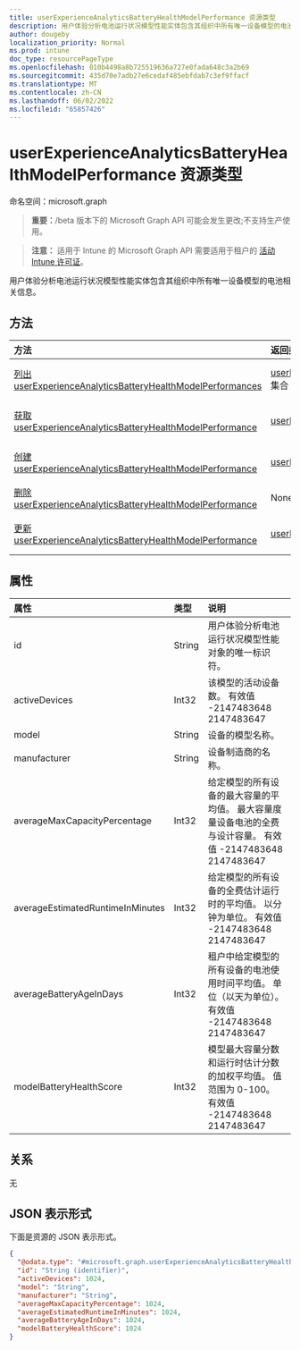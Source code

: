 ```yaml
---
title: userExperienceAnalyticsBatteryHealthModelPerformance 资源类型
description: 用户体验分析电池运行状况模型性能实体包含其组织中所有唯一设备模型的电池相关信息。
author: dougeby
localization_priority: Normal
ms.prod: intune
doc_type: resourcePageType
ms.openlocfilehash: 010b4498a8b725519636a727e0fada648c3a2b69
ms.sourcegitcommit: 435d70e7adb27e6cedaf485ebfdab7c3ef9ffacf
ms.translationtype: MT
ms.contentlocale: zh-CN
ms.lasthandoff: 06/02/2022
ms.locfileid: "65857426"
---
```

# <a name="userexperienceanalyticsbatteryhealthmodelperformance-resource-type"></a>userExperienceAnalyticsBatteryHealthModelPerformance 资源类型

命名空间：microsoft.graph

> **重要：**/beta 版本下的 Microsoft Graph API 可能会发生更改;不支持生产使用。

> **注意：** 适用于 Intune 的 Microsoft Graph API 需要适用于租户的 [活动 Intune 许可证](https://go.microsoft.com/fwlink/?linkid=839381)。

用户体验分析电池运行状况模型性能实体包含其组织中所有唯一设备模型的电池相关信息。

## <a name="methods"></a>方法
|方法|返回类型|说明|
|:---|:---|:---|
|[列出 userExperienceAnalyticsBatteryHealthModelPerformances](../api/intune-devices-userexperienceanalyticsbatteryhealthmodelperformance-list.md)|[userExperienceAnalyticsBatteryHealthModelPerformance](../resources/intune-devices-userexperienceanalyticsbatteryhealthmodelperformance.md) 集合|列出 [userExperienceAnalyticsBatteryHealthModelPerformance](../resources/intune-devices-userexperienceanalyticsbatteryhealthmodelperformance.md) 对象的属性和关系。|
|[获取 userExperienceAnalyticsBatteryHealthModelPerformance](../api/intune-devices-userexperienceanalyticsbatteryhealthmodelperformance-get.md)|[userExperienceAnalyticsBatteryHealthModelPerformance](../resources/intune-devices-userexperienceanalyticsbatteryhealthmodelperformance.md)|读取 [userExperienceAnalyticsBatteryHealthModelPerformance](../resources/intune-devices-userexperienceanalyticsbatteryhealthmodelperformance.md) 对象的属性和关系。|
|[创建 userExperienceAnalyticsBatteryHealthModelPerformance](../api/intune-devices-userexperienceanalyticsbatteryhealthmodelperformance-create.md)|[userExperienceAnalyticsBatteryHealthModelPerformance](../resources/intune-devices-userexperienceanalyticsbatteryhealthmodelperformance.md)|创建新的 [userExperienceAnalyticsBatteryHealthModelPerformance](../resources/intune-devices-userexperienceanalyticsbatteryhealthmodelperformance.md) 对象。|
|[删除 userExperienceAnalyticsBatteryHealthModelPerformance](../api/intune-devices-userexperienceanalyticsbatteryhealthmodelperformance-delete.md)|None|删除 [userExperienceAnalyticsBatteryHealthModelPerformance](../resources/intune-devices-userexperienceanalyticsbatteryhealthmodelperformance.md)。|
|[更新 userExperienceAnalyticsBatteryHealthModelPerformance](../api/intune-devices-userexperienceanalyticsbatteryhealthmodelperformance-update.md)|[userExperienceAnalyticsBatteryHealthModelPerformance](../resources/intune-devices-userexperienceanalyticsbatteryhealthmodelperformance.md)|更新 [userExperienceAnalyticsBatteryHealthModelPerformance 对象的](../resources/intune-devices-userexperienceanalyticsbatteryhealthmodelperformance.md) 属性。|

## <a name="properties"></a>属性
|属性|类型|说明|
|:---|:---|:---|
|id|String|用户体验分析电池运行状况模型性能对象的唯一标识符。|
|activeDevices|Int32|该模型的活动设备数。 有效值 -2147483648 2147483647|
|model|String|设备的模型名称。|
|manufacturer|String|设备制造商的名称。|
|averageMaxCapacityPercentage|Int32|给定模型的所有设备的最大容量的平均值。 最大容量度量设备电池的全费与设计容量。 有效值 -2147483648 2147483647|
|averageEstimatedRuntimeInMinutes|Int32|给定模型的所有设备的全费估计运行时的平均值。 以分钟为单位。 有效值 -2147483648 2147483647|
|averageBatteryAgeInDays|Int32|租户中给定模型的所有设备的电池使用时间平均值。 单位（以天为单位）。 有效值 -2147483648 2147483647|
|modelBatteryHealthScore|Int32|模型最大容量分数和运行时估计分数的加权平均值。 值范围为 0-100。 有效值 -2147483648 2147483647|

## <a name="relationships"></a>关系
无

## <a name="json-representation"></a>JSON 表示形式
下面是资源的 JSON 表示形式。
<!-- {
  "blockType": "resource",
  "keyProperty": "id",
  "@odata.type": "microsoft.graph.userExperienceAnalyticsBatteryHealthModelPerformance"
}
-->
``` json
{
  "@odata.type": "#microsoft.graph.userExperienceAnalyticsBatteryHealthModelPerformance",
  "id": "String (identifier)",
  "activeDevices": 1024,
  "model": "String",
  "manufacturer": "String",
  "averageMaxCapacityPercentage": 1024,
  "averageEstimatedRuntimeInMinutes": 1024,
  "averageBatteryAgeInDays": 1024,
  "modelBatteryHealthScore": 1024
}
```





